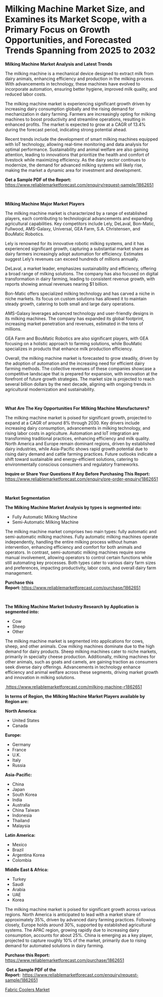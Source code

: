 <p><h1>Milking Machine Market Size, and Examines its Market Scope, with a Primary Focus on Growth Opportunities, and Forecasted Trends Spanning from 2025 to 2032</h1></p><p><strong>Milking Machine Market Analysis and Latest Trends</strong></p>
<p><p>The milking machine is a mechanical device designed to extract milk from dairy animals, enhancing efficiency and production in the milking process. With advancements in technology, these machines have evolved to incorporate automation, ensuring better hygiene, improved milk quality, and reduced labor costs. </p><p>The milking machine market is experiencing significant growth driven by increasing dairy consumption globally and the rising demand for mechanization in dairy farming. Farmers are increasingly opting for milking machines to boost productivity and streamline operations, resulting in enhanced profits. The market is expected to grow at a CAGR of 13.4% during the forecast period, indicating strong potential ahead.</p><p>Recent trends include the development of smart milking machines equipped with IoT technology, allowing real-time monitoring and data analysis for optimal performance. Sustainability and animal welfare are also gaining attention, leading to innovations that prioritize the health and comfort of livestock while maximizing efficiency. As the dairy sector continues to modernize, the demand for advanced milking systems will likely rise, making the market a dynamic area for investment and development.</p></p>
<p><strong>Get a Sample PDF of the Report:&nbsp;</strong> <a href="https://www.reliablemarketforecast.com/enquiry/request-sample/1862651?utm_campaign=2140&utm_medium=2&utm_source=Github&utm_content=ia&utm_term=16022025&utm_id=milking-machine">https://www.reliablemarketforecast.com/enquiry/request-sample/1862651</a></p>
<p>&nbsp;</p>
<p><strong>Milking Machine Major Market Players</strong></p>
<p><p>The milking machine market is characterized by a range of established players, each contributing to technological advancements and expanding agricultural capabilities. Key competitors include Lely, DeLaval, Bon-Matic, Fullwood, AMS-Galaxy, Universal, GEA Farm, S.A. Christensen, and BouMatic Robotics.</p><p>Lely is renowned for its innovative robotic milking systems, and it has experienced significant growth, capturing a substantial market share as dairy farmers increasingly adopt automation for efficiency. Estimates suggest Lely’s revenues can exceed hundreds of millions annually.</p><p>DeLaval, a market leader, emphasizes sustainability and efficiency, offering a broad range of milking solutions. The company has also focused on digital transformation in dairy farming, leading to consistent revenue growth, with reports showing annual revenues nearing $1 billion.</p><p>Bon-Matic offers specialized milking technology and has carved a niche in niche markets. Its focus on custom solutions has allowed it to maintain steady growth, catering to both small and large dairy operations.</p><p>AMS-Galaxy leverages advanced technology and user-friendly designs in its milking machines. The company has expanded its global footprint, increasing market penetration and revenues, estimated in the tens of millions.</p><p>GEA Farm and BouMatic Robotics are also significant players, with GEA focusing on a holistic approach to farming solutions, while BouMatic specializes in products that enhance milk production efficiency.</p><p>Overall, the milking machine market is forecasted to grow steadily, driven by the adoption of automation and the increasing need for efficient dairy farming methods. The collective revenues of these companies showcase a competitive landscape that is prepared for expansion, with innovation at the forefront of future growth strategies. The market size is projected to reach several billion dollars by the next decade, aligning with ongoing trends in agricultural modernization and sustainability.</p></p>
<p>&nbsp;</p>
<p><strong>What Are The Key Opportunities For Milking Machine Manufacturers?</strong></p>
<p><p>The milking machine market is poised for significant growth, projected to expand at a CAGR of around 8% through 2030. Key drivers include increasing dairy consumption, advancements in milking technology, and rising labor costs in agriculture. Automation and IoT integration are transforming traditional practices, enhancing efficiency and milk quality. North America and Europe remain dominant regions, driven by established dairy industries, while Asia-Pacific shows rapid growth potential due to rising dairy demand and cattle farming practices. Future outlooks indicate a shift toward sustainable and energy-efficient solutions, catering to environmentally conscious consumers and regulatory frameworks.</p></p>
<p><strong>Inquire or Share Your Questions If Any Before Purchasing This Report:</strong> <a href="https://www.reliablemarketforecast.com/enquiry/pre-order-enquiry/1862651?utm_campaign=2140&utm_medium=2&utm_source=Github&utm_content=ia&utm_term=16022025&utm_id=milking-machine">https://www.reliablemarketforecast.com/enquiry/pre-order-enquiry/1862651</a></p>
<p>&nbsp;</p>
<p><strong>Market Segmentation</strong></p>
<p><strong>The Milking Machine Market Analysis by types is segmented into:</strong></p>
<p><ul><li>Fully Automatic Milking Machine</li><li>Semi-Automatic Milking Machine</li></ul></p>
<p><p>The milking machine market comprises two main types: fully automatic and semi-automatic milking machines. Fully automatic milking machines operate independently, handling the entire milking process without human intervention, enhancing efficiency and comfort for both animals and operators. In contrast, semi-automatic milking machines require some manual involvement, allowing operators to control certain functions while still automating key processes. Both types cater to various dairy farm sizes and preferences, impacting productivity, labor costs, and overall dairy farm management.</p></p>
<p><strong>Purchase this Report:&nbsp;</strong><a href="https://www.reliablemarketforecast.com/purchase/1862651?utm_campaign=2140&utm_medium=2&utm_source=Github&utm_content=ia&utm_term=16022025&utm_id=milking-machine">https://www.reliablemarketforecast.com/purchase/1862651</a></p>
<p>&nbsp;</p>
<p><strong>The Milking Machine Market Industry Research by Application is segmented into:</strong></p>
<p><ul><li>Cow</li><li>Sheep</li><li>Other</li></ul></p>
<p><p>The milking machine market is segmented into applications for cows, sheep, and other animals. Cow milking machines dominate due to the high demand for dairy products. Sheep milking machines cater to niche markets, primarily in specialty cheese production. Additionally, milking machines for other animals, such as goats and camels, are gaining traction as consumers seek diverse dairy offerings. Advancements in technology enhance efficiency and animal welfare across these segments, driving market growth and innovation in milking solutions.</p></p>
<p><a href="https://www.reliablemarketforecast.com/milking-machine-r1862651?utm_campaign=2140&utm_medium=2&utm_source=Github&utm_content=ia&utm_term=16022025&utm_id=milking-machine">&nbsp;https://www.reliablemarketforecast.com/milking-machine-r1862651</a></p>
<p><strong>In terms of Region, the Milking Machine Market Players available by Region are:</strong></p>
<p>
    <p> <strong> North America: </strong>
        <ul>
            <li>United States</li>
            <li>Canada</li>
        </ul>
        </p> 
    <p> <strong> Europe: </strong>
        <ul>
            <li>Germany</li>
            <li>France</li>
            <li>U.K.</li>
            <li>Italy</li>
            <li>Russia</li>
        </ul>
        </p> 
    <p> <strong> Asia-Pacific: </strong>
        <ul>
            <li>China</li>
            <li>Japan</li>
            <li>South Korea</li>
            <li>India</li>
            <li>Australia</li>
            <li>China Taiwan</li>
            <li>Indonesia</li>
            <li>Thailand</li>
            <li>Malaysia</li>
        </ul>
        </p> 
    <p> <strong> Latin America: </strong>
        <ul>
            <li>Mexico</li>
            <li>Brazil</li>
            <li>Argentina Korea</li>
            <li>Colombia</li>
        </ul>
        </p> 
    <p> <strong> Middle East & Africa: </strong>
        <ul>
            <li>Turkey</li>
            <li>Saudi</li>
            <li>Arabia</li>
            <li>UAE</li>
            <li>Korea</li>
        </ul>
    </p>
    </p>
<p><p>The milking machine market is poised for significant growth across various regions. North America is anticipated to lead with a market share of approximately 35%, driven by advanced dairy farming practices. Following closely, Europe holds around 30%, supported by established agricultural systems. The APAC region, growing rapidly due to increasing dairy consumption, accounts for about 25%. China is emerging as a key player, projected to capture roughly 10% of the market, primarily due to rising demand for automated solutions in dairy farming.</p></p>
<p><strong>Purchase this Report: </strong><a href="https://www.reliablemarketforecast.com/purchase/1862651?utm_campaign=2140&utm_medium=2&utm_source=Github&utm_content=ia&utm_term=16022025&utm_id=milking-machine">https://www.reliablemarketforecast.com/purchase/1862651</a></p>
<p>&nbsp;<strong>Get a Sample PDF of the Report:&nbsp;&nbsp;</strong><a href="https://www.reliablemarketforecast.com/enquiry/request-sample/1862651?utm_campaign=2140&utm_medium=2&utm_source=Github&utm_content=ia&utm_term=16022025&utm_id=milking-machine">https://www.reliablemarketforecast.com/enquiry/request-sample/1862651</a></p>
<p><strong></strong></p>
<p><p><a href="https://github.com/abbislposival/Market-Research-Report-List-1/blob/main/fabric-coolers-market.md?utm_campaign=2140&utm_medium=2&utm_source=Github&utm_content=ia&utm_term=16022025&utm_id=milking-machine">Fabric Coolers Market</a></p></p>